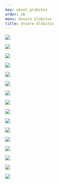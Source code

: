 ```yaml
---
key: about_globitos
order: 26
menu: Unsere Globitos
title: Unsere Globitos
---
```

![](http://losglobos.de/img/globitos01.jpg)

![](http://losglobos.de/img/globitos02.jpg)

![](http://losglobos.de/img/globitos03.jpg)

![](http://losglobos.de/img/globitos04.jpg)

![](http://losglobos.de/img/globitos05.jpg)

![](http://losglobos.de/img/globitos06.jpg)

![](http://losglobos.de/img/globitos07.jpg)

![](http://losglobos.de/img/globitos08.jpg)

![](http://losglobos.de/img/globitos09.jpg)

![](http://losglobos.de/img/globitos10.jpg)

![](http://losglobos.de/img/globitos11.jpg)

![](http://losglobos.de/img/globitos12.jpg)

![](http://losglobos.de/img/globitos13.jpg)

![](http://losglobos.de/img/globitos14.jpg)

![](http://losglobos.de/img/globitos15.jpg)

![](http://losglobos.de/img/globitos16.jpg)
